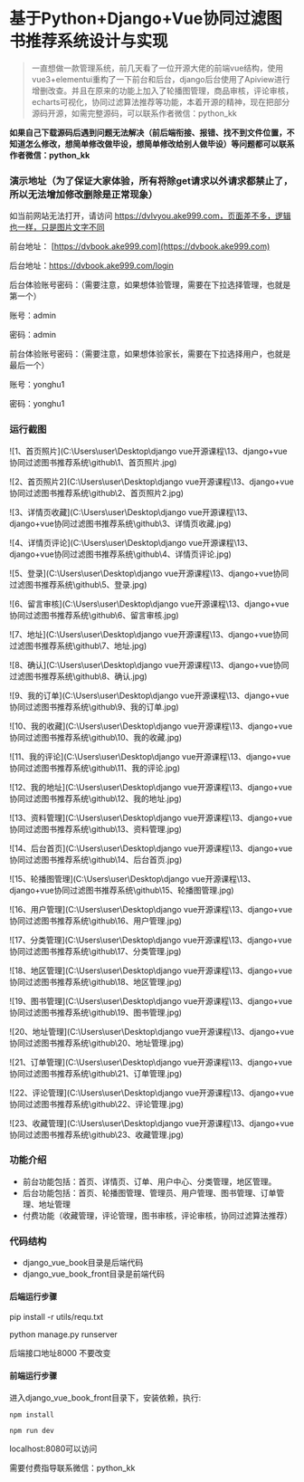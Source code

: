 # 基于Python+Django+Vue协同过滤图书推荐系统设计与实现



> 一直想做一款管理系统，前几天看了一位开源大佬的前端vue结构，使用vue3+elementui重构了一下前台和后台，django后台使用了Apiview进行增删改查。并且在原来的功能上加入了轮播图管理，商品审核，评论审核，echarts可视化，协同过滤算法推荐等功能，本着开源的精神，现在把部分源码开源，如需完整源码，可以联系作者微信：python_kk



**如果自己下载源码后遇到问题无法解决（前后端衔接、报错、找不到文件位置，不知道怎么修改，想简单修改做毕设，想简单修改给别人做毕设）等问题都可以联系作者微信：python_kk**



### 演示地址（为了保证大家体验，所有将除get请求以外请求都禁止了，所以无法增加修改删除是正常现象）

如当前网站无法打开，请访问 https://dvlvyou.ake999.com，页面差不多，逻辑也一样，只是图片文字不同



前台地址： [https://dvbook.ake999.com](https://dvbook.ake999.com)

后台地址：https://dvbook.ake999.com/login



后台体验账号密码：（需要注意，如果想体验管理，需要在下拉选择管理，也就是第一个）

账号：admin

密码：admin



前台体验账号密码：（需要注意，如果想体验家长，需要在下拉选择用户，也就是最后一个）

账号：yonghu1

密码：yonghu1



### 运行截图

![1、首页照片](C:\Users\user\Desktop\django vue开源课程\13、django+vue协同过滤图书推荐系统\github\1、首页照片.jpg)

![2、首页照片2](C:\Users\user\Desktop\django vue开源课程\13、django+vue协同过滤图书推荐系统\github\2、首页照片2.jpg)

![3、详情页收藏](C:\Users\user\Desktop\django vue开源课程\13、django+vue协同过滤图书推荐系统\github\3、详情页收藏.jpg)

![4、详情页评论](C:\Users\user\Desktop\django vue开源课程\13、django+vue协同过滤图书推荐系统\github\4、详情页评论.jpg)

![5、登录](C:\Users\user\Desktop\django vue开源课程\13、django+vue协同过滤图书推荐系统\github\5、登录.jpg)

![6、留言审核](C:\Users\user\Desktop\django vue开源课程\13、django+vue协同过滤图书推荐系统\github\6、留言审核.jpg)

![7、地址](C:\Users\user\Desktop\django vue开源课程\13、django+vue协同过滤图书推荐系统\github\7、地址.jpg)

![8、确认](C:\Users\user\Desktop\django vue开源课程\13、django+vue协同过滤图书推荐系统\github\8、确认.jpg)

![9、我的订单](C:\Users\user\Desktop\django vue开源课程\13、django+vue协同过滤图书推荐系统\github\9、我的订单.jpg)

![10、我的收藏](C:\Users\user\Desktop\django vue开源课程\13、django+vue协同过滤图书推荐系统\github\10、我的收藏.jpg)

![11、我的评论](C:\Users\user\Desktop\django vue开源课程\13、django+vue协同过滤图书推荐系统\github\11、我的评论.jpg)

![12、我的地址](C:\Users\user\Desktop\django vue开源课程\13、django+vue协同过滤图书推荐系统\github\12、我的地址.jpg)

![13、资料管理](C:\Users\user\Desktop\django vue开源课程\13、django+vue协同过滤图书推荐系统\github\13、资料管理.jpg)

![14、后台首页](C:\Users\user\Desktop\django vue开源课程\13、django+vue协同过滤图书推荐系统\github\14、后台首页.jpg)

![15、轮播图管理](C:\Users\user\Desktop\django vue开源课程\13、django+vue协同过滤图书推荐系统\github\15、轮播图管理.jpg)

![16、用户管理](C:\Users\user\Desktop\django vue开源课程\13、django+vue协同过滤图书推荐系统\github\16、用户管理.jpg)

![17、分类管理](C:\Users\user\Desktop\django vue开源课程\13、django+vue协同过滤图书推荐系统\github\17、分类管理.jpg)

![18、地区管理](C:\Users\user\Desktop\django vue开源课程\13、django+vue协同过滤图书推荐系统\github\18、地区管理.jpg)

![19、图书管理](C:\Users\user\Desktop\django vue开源课程\13、django+vue协同过滤图书推荐系统\github\19、图书管理.jpg)

![20、地址管理](C:\Users\user\Desktop\django vue开源课程\13、django+vue协同过滤图书推荐系统\github\20、地址管理.jpg)

![21、订单管理](C:\Users\user\Desktop\django vue开源课程\13、django+vue协同过滤图书推荐系统\github\21、订单管理.jpg)

![22、评论管理](C:\Users\user\Desktop\django vue开源课程\13、django+vue协同过滤图书推荐系统\github\22、评论管理.jpg)

![23、收藏管理](C:\Users\user\Desktop\django vue开源课程\13、django+vue协同过滤图书推荐系统\github\23、收藏管理.jpg)



### 功能介绍

- 前台功能包括：首页、详情页、订单、用户中心、分类管理，地区管理。
- 后台功能包括：首页、轮播图管理、管理员、用户管理、图书管理、订单管理、地址管理
- 付费功能（收藏管理，评论管理，图书审核，评论审核，协同过滤算法推荐）

### 代码结构

- django_vue_book目录是后端代码
- django_vue_book_front目录是前端代码



#### 后端运行步骤

pip install -r utils/requ.txt

python manage.py runserver

后端接口地址8000 不要改变



#### 前端运行步骤



进入django_vue_book_front目录下，安装依赖，执行:

```
npm install 
```

```
npm run dev
```

localhost:8080可以访问



需要付费指导联系微信：python_kk